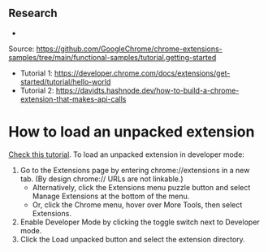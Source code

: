 ## Research

-
Source: https://github.com/GoogleChrome/chrome-extensions-samples/tree/main/functional-samples/tutorial.getting-started
- Tutorial 1: https://developer.chrome.com/docs/extensions/get-started/tutorial/hello-world
- Tutorial 2: https://davidts.hashnode.dev/how-to-build-a-chrome-extension-that-makes-api-calls

# How to load an unpacked extension

[Check this tutorial](https://developer.chrome.com/docs/extensions/get-started/tutorial/hello-world#load-unpacked).
To load an unpacked extension in developer mode:

1. Go to the Extensions page by entering chrome://extensions in a new tab. (By design chrome:// URLs are not linkable.)
   - Alternatively, click the Extensions menu puzzle button and select Manage Extensions at the bottom of the menu.
   - Or, click the Chrome menu, hover over More Tools, then select Extensions.
2. Enable Developer Mode by clicking the toggle switch next to Developer mode.
3. Click the Load unpacked button and select the extension directory. 